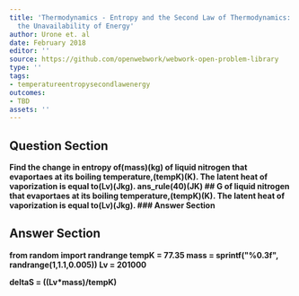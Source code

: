```yaml
---
title: 'Thermodynamics - Entropy and the Second Law of Thermodynamics: Disorder and
  the Unavailability of Energy'
author: Urone et. al
date: February 2018
editor: ''
source: https://github.com/openwebwork/webwork-open-problem-library
type: ''
tags:
- temperatureentropysecondlawenergy
outcomes:
- TBD
assets: ''
---
```


## Question Section 

<b>
Find the change in entropy of(mass)(kg) of liquid nitrogen that evaportaes at its boiling temperature,(tempK)(K). The latent heat of vaporization is equal to(Lv)(Jkg).
ans_rule(40)(JK)
## G
of liquid nitrogen that evaportaes at its boiling temperature,(tempK)(K). The latent heat of vaporization is equal to(Lv)(Jkg).
### Answer Section


## Answer Section

from random import randrange
tempK = 77.35
mass  = sprintf("%0.3f", randrange(1,1.1,0.005))
Lv = 201000

deltaS = ((Lv*mass)/tempK)